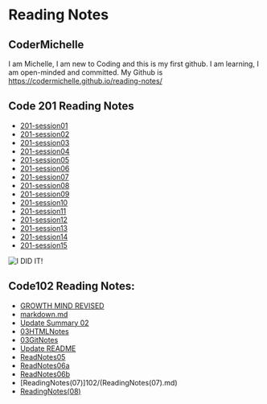 # Reading Notes

## CoderMichelle 
I am Michelle, I am new to Coding and this is my first github. I am learning, I am open-minded and committed.
My Github is https://codermichelle.github.io/reading-notes/

## Code 201 Reading Notes
+ [201-session01](201/201ReadingNotes01.md)
+ [201-session02](201/201ReadingNotes02.md)
+ [201-session03](201/201ReadingNotes03.md)
+ [201-session04](201/201ReadingNotes04.md)
+ [201-session05](201/201ReadingNotes05.md)
+ [201-session06](201/201ReadingNotes06.md)
+ [201-session07](201/201ReadingNotes07.md)
+ [201-session08](201/201ReadingNotes08.md)
+ [201-session09](201/201ReadingNotes09.md)
+ [201-session10](201/201ReadingNotes10.md)
+ [201-session11](201/201ReadingNotes11.md)
+ [201-session12](201/201ReadingNotes12.md)
+ [201-session13](201/201ReadingNotes13.md)
+ [201-session14](201/201ReadingNotes14.md)
+ [201-session15](201/201ReadingNotes15.md)


![I DID IT!](https://tse1.mm.bing.net/th?id=OIP.NfCHxIRianQ_dO3WfdbtKgHaE8&pid=Api)

## Code102 Reading Notes:
+ [GROWTH MIND REVISED](102/GROWTH-MIND.md)
+ [markdown.md](102/markdown.md)
+ [Update Summary 02](102/Summary02.md)
+ [03HTMLNotes](102/03HTMLNotes.md)
+ [03GitNotes](102/03GitNotes.md)
+ [Update README](102/README.md)
+ [ReadNotes05](102/ReadNotes05.md)
+ [ReadNotes06a](102/ReadNotes06a.md)
+ [ReadNotes06b](102/ReadNotes06a.md)
+ [ReadingNotes(07)]102/(ReadingNotes(07).md)
+ [ReadingNotes(08)](102/ReadingNotes(08).md)



